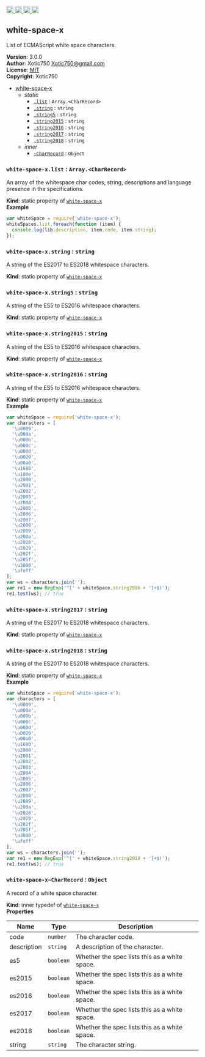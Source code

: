 <a href="https://travis-ci.org/Xotic750/white-space-x"
   title="Travis status">
<img
   src="https://travis-ci.org/Xotic750/white-space-x.svg?branch=master"
   alt="Travis status" height="18"/>
</a>
<a href="https://david-dm.org/Xotic750/white-space-x"
   title="Dependency status">
<img src="https://david-dm.org/Xotic750/white-space-x.svg"
   alt="Dependency status" height="18"/>
</a>
<a href="https://david-dm.org/Xotic750/white-space-x#info=devDependencies"
   title="devDependency status">
<img src="https://david-dm.org/Xotic750/white-space-x/dev-status.svg"
   alt="devDependency status" height="18"/>
</a>
<a href="https://badge.fury.io/js/white-space-x" title="npm version">
<img src="https://badge.fury.io/js/white-space-x.svg"
   alt="npm version" height="18"/>
</a>
<a name="module_white-space-x"></a>

## white-space-x
List of ECMAScript white space characters.

**Version**: 3.0.0  
**Author**: Xotic750 <Xotic750@gmail.com>  
**License**: [MIT](&lt;https://opensource.org/licenses/MIT&gt;)  
**Copyright**: Xotic750  

* [white-space-x](#module_white-space-x)
    * _static_
        * [`.list`](#module_white-space-x.list) : <code>Array.&lt;CharRecord&gt;</code>
        * [`.string`](#module_white-space-x.string) : <code>string</code>
        * [`.string5`](#module_white-space-x.string5) : <code>string</code>
        * [`.string2015`](#module_white-space-x.string2015) : <code>string</code>
        * [`.string2016`](#module_white-space-x.string2016) : <code>string</code>
        * [`.string2017`](#module_white-space-x.string2017) : <code>string</code>
        * [`.string2018`](#module_white-space-x.string2018) : <code>string</code>
    * _inner_
        * [`~CharRecord`](#module_white-space-x..CharRecord) : <code>Object</code>

<a name="module_white-space-x.list"></a>

### `white-space-x.list` : <code>Array.&lt;CharRecord&gt;</code>
An array of the whitespace char codes, string, descriptions and language
presence in the specifications.

**Kind**: static property of [<code>white-space-x</code>](#module_white-space-x)  
**Example**  
```js
var whiteSpace = require('white-space-x');
whiteSpaces.list.foreach(function (item) {
  console.log(lib.description, item.code, item.string);
});
```
<a name="module_white-space-x.string"></a>

### `white-space-x.string` : <code>string</code>
A string of the ES2017 to ES2018 whitespace characters.

**Kind**: static property of [<code>white-space-x</code>](#module_white-space-x)  
<a name="module_white-space-x.string5"></a>

### `white-space-x.string5` : <code>string</code>
A string of the ES5 to ES2016 whitespace characters.

**Kind**: static property of [<code>white-space-x</code>](#module_white-space-x)  
<a name="module_white-space-x.string2015"></a>

### `white-space-x.string2015` : <code>string</code>
A string of the ES5 to ES2016 whitespace characters.

**Kind**: static property of [<code>white-space-x</code>](#module_white-space-x)  
<a name="module_white-space-x.string2016"></a>

### `white-space-x.string2016` : <code>string</code>
A string of the ES5 to ES2016 whitespace characters.

**Kind**: static property of [<code>white-space-x</code>](#module_white-space-x)  
**Example**  
```js
var whiteSpace = require('white-space-x');
var characters = [
  '\u0009',
  '\u000a',
  '\u000b',
  '\u000c',
  '\u000d',
  '\u0020',
  '\u00a0',
  '\u1680',
  '\u180e',
  '\u2000',
  '\u2001',
  '\u2002',
  '\u2003',
  '\u2004',
  '\u2005',
  '\u2006',
  '\u2007',
  '\u2008',
  '\u2009',
  '\u200a',
  '\u2028',
  '\u2029',
  '\u202f',
  '\u205f',
  '\u3000',
  '\ufeff'
];
var ws = characters.join('');
var re1 = new RegExp('^[' + whiteSpace.string2016 + ']+$)');
re1.test(ws); // true
```
<a name="module_white-space-x.string2017"></a>

### `white-space-x.string2017` : <code>string</code>
A string of the ES2017 to ES2018 whitespace characters.

**Kind**: static property of [<code>white-space-x</code>](#module_white-space-x)  
<a name="module_white-space-x.string2018"></a>

### `white-space-x.string2018` : <code>string</code>
A string of the ES2017 to ES2018 whitespace characters.

**Kind**: static property of [<code>white-space-x</code>](#module_white-space-x)  
**Example**  
```js
var whiteSpace = require('white-space-x');
var characters = [
  '\u0009',
  '\u000a',
  '\u000b',
  '\u000c',
  '\u000d',
  '\u0020',
  '\u00a0',
  '\u1680',
  '\u2000',
  '\u2001',
  '\u2002',
  '\u2003',
  '\u2004',
  '\u2005',
  '\u2006',
  '\u2007',
  '\u2008',
  '\u2009',
  '\u200a',
  '\u2028',
  '\u2029',
  '\u202f',
  '\u205f',
  '\u3000',
  '\ufeff'
];
var ws = characters.join('');
var re1 = new RegExp('^[' + whiteSpace.string2018 + ']+$)');
re1.test(ws); // true
```
<a name="module_white-space-x..CharRecord"></a>

### `white-space-x~CharRecord` : <code>Object</code>
A record of a white space character.

**Kind**: inner typedef of [<code>white-space-x</code>](#module_white-space-x)  
**Properties**

| Name | Type | Description |
| --- | --- | --- |
| code | <code>number</code> | The character code. |
| description | <code>string</code> | A description of the character. |
| es5 | <code>boolean</code> | Whether the spec lists this as a white space. |
| es2015 | <code>boolean</code> | Whether the spec lists this as a white space. |
| es2016 | <code>boolean</code> | Whether the spec lists this as a white space. |
| es2017 | <code>boolean</code> | Whether the spec lists this as a white space. |
| es2018 | <code>boolean</code> | Whether the spec lists this as a white space. |
| string | <code>string</code> | The character string. |

